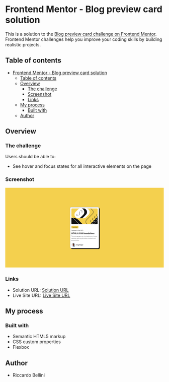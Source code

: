 # Frontend Mentor - Blog preview card solution

This is a solution to the [Blog preview card challenge on Frontend Mentor](https://www.frontendmentor.io/challenges/blog-preview-card-ckPaj01IcS). Frontend Mentor challenges help you improve your coding skills by building realistic projects. 

## Table of contents

- [Frontend Mentor - Blog preview card solution](#frontend-mentor---blog-preview-card-solution)
  - [Table of contents](#table-of-contents)
  - [Overview](#overview)
    - [The challenge](#the-challenge)
    - [Screenshot](#screenshot)
    - [Links](#links)
  - [My process](#my-process)
    - [Built with](#built-with)
  - [Author](#author)

## Overview

### The challenge

Users should be able to:

- See hover and focus states for all interactive elements on the page

### Screenshot

![](./screenshot.png)


### Links

- Solution URL: [Solution URL](https://www.frontendmentor.io/solutions/blog-preview-card-html-css-H86kRKEjfW)
- Live Site URL: [Live Site URL](https://frontend-mentor-blog-preview-card-dusky-nu.vercel.app/)

## My process

### Built with

- Semantic HTML5 markup
- CSS custom properties
- Flexbox


## Author

- Riccardo Bellini
